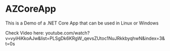 # AZCoreApp
This is a Demo of a .NET Core App that can be used in Linux or Windows

Check Video here:
youtube.com/watch?v=vyiHiKkoAJw&list=PLSgDk6KRgW_qevsZUtoc1NuJRkkbyqhwN&index=3&t=0s
